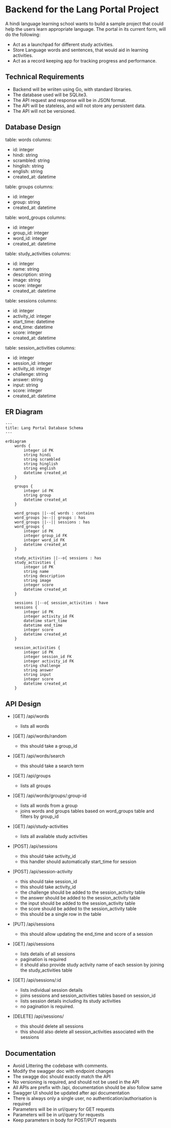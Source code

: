 # Backend for the Lang Portal Project
A hindi language learning school wants to build a sample project that could help the users learn appropriate language.
The portal in its current form, will do the following:
- Act as a launchpad for different study activities.
- Store Language words and sentences, that would aid in learning activities. 
- Act as a record keeping app for tracking progress and performance.

## Technical Requirements
- Backend will be wriiten using Go, with standard libraries.
- The database used will be SQLite3. 
- The API request and response will be in JSON format.
- The API will be stateless, and will not store any persistent data.
- The API will not be versioned. 

## Database Design

table: words
columns: 
   - id: integer
   - hindi: string 
   - scrambled: string
   - hinglish: string
   - english: string
   - created_at: datetime

table: groups
columns: 
   - id: integer
   - group: string
   - created_at: datetime

table: word_groups
columns: 
   - id: integer
   - group_id: integer
   - word_id: integer
   - created_at: datetime

table: study_activities
columns: 
   - id: integer
   - name: string 
   - description: string
   - image: string
   - score: integer
   - created_at: datetime

table: sessions
columns: 
   - id: integer
   - activity_id: integer
   - start_time: datetime
   - end_time: datetime
   - score: integer
   - created_at: datetime

table: session_activities
columns:
   - id: integer
   - session_id: integer
   - activity_id: integer
   - challenge: string
   - answer: string
   - input: string
   - score: integer
   - created_at: datetime


## ER Diagram

```mermaid
---
title: Lang Portal Database Schema
---

erDiagram
    words {
        integer id PK
        string hindi
        string scrambled
        string hinglish
        string english
        datetime created_at
    }

    groups {
        integer id PK
        string group
        datetime created_at
    }

    word_groups ||--o{ words : contains
    word_groups }o--|| groups : has
    word_groups ||--|| sessions : has
    word_groups {
        integer id PK
        integer group_id FK
        integer word_id FK
        datetime created_at
    }

    study_activities ||--o{ sessions : has
    study_activities {
        integer id PK
        string name
        string description
        string image
        integer score
        datetime created_at
    }

    sessions ||--o{ session_activities : have
    sessions {
        integer id PK
        integer activity_id FK
        datetime start_time
        datetime end_time
        integer score
        datetime created_at
    }

    session_activities {
        integer id PK
        integer session_id FK
        integer activity_id FK
        string challenge
        string answer
        string input
        integer score
        datetime created_at
    }
```


## API Design
- [GET] /api/words
    - lists all words

- [GET] /api/words/random
    - this should take a group_id

- [GET] /api/words/search
    - this should take a search term

- [GET] /api/groups
    - lists all groups

- [GET] /api/words/groups/:group-id  
    - lists all words from a group
    - joins words and groups tables based on word_groups table and filters by group_id

- [GET] /api/study-activities 
    - lists all available study activities

- [POST] /api/sessions
  - this should take activity_id
  - this handler should automatically start_time for session

- [POST] /api/session-activity
  - this should take session_id
  - this should take activity_id
  - the challenge should be added to the session_activity table
  - the answer should be added to the session_activity table
  - the input should be added to the session_activity table
  - the score should be added to the session_activity table
  - this should be a single row in the table

- [PUT] /api/sessions
    - this should allow updating the end_time and score of a session
- [GET] /api/sessions 
    - lists details of all sessions
    - pagination is required
    - it should also provide study activity name of each session by joining the study_activities table
- [GET] /api/sessions/:id
    - lists individual session details
    - joins sessions and session_activities tables based on session_id 
    - lists session details including its study activities
    - no pagination is required.

- [DELETE] /api/sessions/
    - this should delete all sessions
    - this should also delete all session_activities associated with the sessions

## Documentation
- Avoid Littering the codebase with comments. 
- Modify the swagger doc with endpoint changes
- The swagge doc should exactly match the API
- No versioning is required, and should not be used in the API
- All APIs are prefix with /api, documentation should be also follow same
- Swagger UI should be updated after api documentation 
- There is always only a single user, no authentication/authorisation is required
- Parameters will be in url/query for GET requests
- Parameters will be in url/query for  requests
- Keep parameters in body for POST/PUT requests